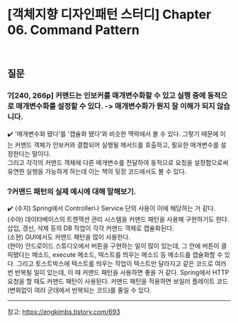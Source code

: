 # [객체지향 디자인패턴 스터디] Chapter 06. Command Pattern

<br/>

## 질문
### ❔[240, 266p] 커맨드는 인보커를 매개변수화할 수 있고 실행 중에 동적으로 매개변수화를 설정할 수 있다. -> 매개변수화가 뭔지 잘 이해가 되지 않습니다.
✔️ '매개변수화 됐다'를 '캡슐화 됐다'와 비슷한 맥락에서 볼 수 있다. 그렇기 때문에 이는 커맨드 객체가 인보커와 결합되어 실행될 메서드를 호출하고, 필요한 매개변수를 설정한다는 말이다.
<br/>
그리고 각각의 커맨드 객체에 다른 매개변수를 전달하여 동적으로 요청을 설정함으로써 유연한 실행을 가능하게 하는데 이는 책의 뒷장 코드에서도 볼 수 있다.
<br/>

### ❔커맨드 패턴의 실제 예시에 대해 말해보기.
✔️ (수지) Spring에서 Controller나 Service 단의 사용이 이에 해당하는 거 같다.
<br/>
(수아) 데이터베이스의 트랜잭션 관리 시스템을 커맨드 패턴을 사용해 구현하기도 한다. 삽입, 갱신, 삭제 등의 DB 작업이 각각 커맨드 객체로 캡슐화된다.
<br/>
(소현) GUI에서도 커맨드 패턴을 많이 사용한다.
<br/>
(현아) 안드로이드 스튜디오에서 버튼을 구현하는 일이 많이 있는데, 그 안에 버튼이 클릭됐다는 메소드, execute 메소드, 텍스트를 띄우는 메소드 등 메소드를 캡슐화할 수 있다. 
그리고 토스트박스에 텍스트를 띄우는 작업이 텍스트만 달라지고 같은 코드로 여러 번 반복될 일이 있는데, 이 때 커맨드 패턴을 사용하면 좋을 거 같다.
Spring에서 HTTP 요청을 할 때도 커맨드 패턴이 사용된다. 커맨드 패턴을 적용하면 보일러 플레이트 코드(변화없이 여러 군데에서 반복되는 코드)를 줄일 수 있다.
<br/>

---
참고: https://engkimbs.tistory.com/693

<br/>
